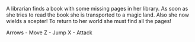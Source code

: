 A librarian finds a book with some missing pages in her library. As soon as she tries to read the book she is transported to a magic land. Also she now wields a scepter! To return to her world she must find all the pages!

Arrows - Move
Z - Jump
X - Attack